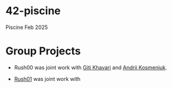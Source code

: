 # 42-piscine
Piscine Feb 2025

# Group Projects

* Rush00 was joint work with [Giti Khavari][github_giti] and [Andrii Kosmeniuk][github_andrii].
* [Rush01] was joint work with

  [github_andrii]: https://github.com/Andrew13K
  [github_giti]: https://github.com/gkhavari
  [Rush01]: https://github.com/rciak/42-piscine/wiki/Rush-01
